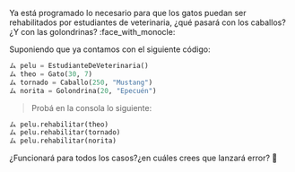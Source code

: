  Ya está programado lo necesario para que los gatos puedan ser rehabilitados por estudiantes de veterinaria, ¿qué pasará con los caballos?¿Y con las golondrinas? :face_with_monocle:

Suponiendo que ya contamos con el siguiente código:

```python
ム pelu = EstudianteDeVeterinaria()
ム theo = Gato(30, 7)
ム tornado = Caballo(250, "Mustang")
ム norita = Golondrina(20, "Epecuén")
```

> Probá en la consola lo siguiente:
>
```python
ム pelu.rehabilitar(theo)
ム pelu.rehabilitar(tornado)
ム pelu.rehabilitar(norita)
```
>
¿Funcionará para todos los casos?¿en cuáles crees que lanzará error? :thinking: